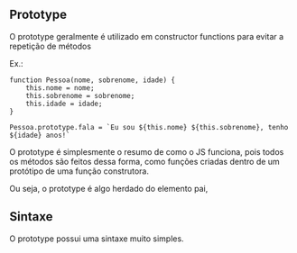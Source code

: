 ## Prototype

O prototype geralmente é utilizado em constructor functions para evitar a repetição de métodos

Ex.:

    function Pessoa(nome, sobrenome, idade) {
        this.nome = nome;
        this.sobrenome = sobrenome;
        this.idade = idade;
    }

    Pessoa.prototype.fala = `Eu sou ${this.nome} ${this.sobrenome}, tenho ${idade} anos!`

O prototype é simplesmente o resumo de como o JS funciona, pois todos os métodos são feitos dessa forma, como funções criadas dentro de um protótipo de uma função construtora.

Ou seja, o prototype é algo herdado do elemento pai, 

## Sintaxe 

O prototype possui uma sintaxe muito simples.